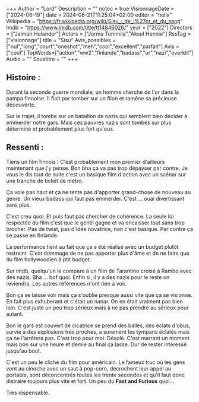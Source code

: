 +++
Author = "Lord"
Description = ""
notoc = true
VisionnageDate = ["2024-06-19"]
date = 2024-06-21T11:25:04+02:00
editor = "helix"
Wikipedia = "https://fr.wikipedia.org/wiki/Sisu_:_de_l%27or_et_du_sang"
Imdb = "https://www.imdb.com/title/tt14846026/"
year = ["2022"]
Directors = ["Jalmari Helander"]
Actors = ["Jorma Tommila","Aksel Hennie"]
RssTag = ["visionnage"]
title = "Sisu"
Avis_possibles = ["nul","long","court","oneshot","meh","cool","excellent","parfait"]
Avis = ["cool"] 
TopWords=["action","ww2","finlande","badass","or","nazi","overkill"]
Audio = ""
Soustitre = ""
+++
## Histoire : 
Durant la seconde guerre mondiale, un homme cherche de l'or dans la pampa finnoise.
Il finit par tomber sur un filon et ramêne sa précieuse découverte.

Sur le trajet, il tombe sur un bataillon de nazis qui semblent bien décider à emmerder notre gars.
Mais ces pauvres nazis sont tombés sur plus déterminé et probablement plus fort qu'eux.

## Ressenti :
Tiens un film finnois !
C'est probablement mon premier d'ailleurs maintenant que j'y pense.
Bon bha ça va pas trop dépayser par contre.
Je vous le dis tout de suite c'est un basique film d'action avec un scénar sur une tranche de ticket de métro.

Ça vole pas haut et ça ne tente pas d'apporter grand-chose de nouveau au genre.
Un vieux badass qui faut pas emmerder.
C'est … ouai divertissant sans plus.

C'est creu quoi.
Et puis faut pas chercher de cohérence.
La seule loi respectée du film c'est que le gentil gagne et va encaisser tout sans trop brocher.
Pas de twist, pas d'idée novatrice, non c'est basique.
Par contre ça se passe en finlande.

La performance tient au fait que ça a été réalisé avec un budget plutôt restreint.
C'est dommage de ne pas apporter plus d'âme et de ne faire que du film hollywoodien à ptit budget.

Sur imdb, quelqu'un le compare à un film de Tarantino croisé à Rambo avec des nazis.
Bha … bof quoi.
Enfin si, il y a des nazis pour le reste on reviendra.
Les autres références n'ont rien à voir.

Bon ça se laisse voir mais ça s'oublie presque aussi vite que ça se visionne.
En fait plus exhuberant et c'était un nanar.
On en était vraiment pas bien loin.
C'est juste un peu trop sérieux mais à ne pas prendre au sérieux pour autant.

Bon le gars est couvert de cicatrice se prend des balles, des éclats d'obus, survie à des explosions très proches, a surement les tympans éclatés mais ça ne l'arrêtera pas.
C'est trop pour moi.
Désolé.
C'est marrant un moment mais bon sur une heure et demie au final ça lasse.
Dur de rester intéressé jusqu'au bout.

C'est un peu le cliché du film pour américain.
Le fameux truc où les gens vont au cinoche avec un saut à pop-corn, décrochent leur appel au portable, sont déconcentrés toutes les trente secondes et qu'il faut donc distraire toujours plus vite et fort.
Un peu du **Fast and Furious** quoi…

Très dispensable.
